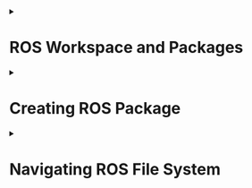 <!-- http://wiki.ros.org/ROS/Tutorials/NavigatingTheFilesystem<br>
http://wiki.ros.org/ROS/Tutorials/CreatingPackage<br>
http://wiki.ros.org/ROS/Tutorials/BuildingPackages<br> -->

<details>
  <summary><h1>ROS Workspace and Packages</h1></summary>
 ​	A workspace is a set of directories (or folders) where you store related pieces of ROS code. The official name for workspaces in ROS is catkin workspaces.

​	Consider a simple drone project like the one you have done in AeroNav Event. In that event, we have provided you with a basic PID controller and you have written a program to follow a path and count the number of boxes along the way. So, basically, there were 3 parts 
  1. Drone Controller
  2. Following the path
  3. Count boxes using the camera 

​	 All the 3 parts were programmed in a controller.py file which made the code a colossal mess. In ROS we can use separate code files of a single part (Ex: drone controller) kept in separate folders called **packages**. For example, a famous open-source package called PX4 is used to control drones in ROS. So handling code files in ROS is simple and easier.

  <h3>File Structure of Workspace</h3>
  
   ```bash
    .
└── ros_ws
    └── src
        ├── Package1
        ├── Package2
        └── Package3
  ```
  
  <h3>Creating a Workspace</h3>
  
   ```bash
   mkdir -p ~/catkin_ws/src
   cd ~/catkin_ws/
   catkin_make
  ```
  We need to activate the workspace
  ```bash
   gedit .bashrc 
  ```
  A window will be opened add the below command at the last line
  
  ```bash
   source devel ~/catkin_ws/devel/setup.bash
  ```

</details>

<details>
  <summary><h1>Creating ROS Package</h1></summary>
  
  ```bash
   cd ~/catkin_ws/src
   catkin_create_pkg path_follower rospy roscpp 
  ```
  
  The above command is used to create a package in ROS
  The command contains 3 parts 
  1. catkin_create_pkg: Which indicates your creating package
  2. path_follower: Package name
  3. rospy roscpp : These are dependencies on the package 
 
  
  For example, if you need to create a package for path following you need a controller. You can use the open-source PX4 controller. Hence in the code which u write u need to use the PX4 functions to control the drone So, PX4 should be a dependency for your package. 
  
  roscpp is the package that you need to keep as a dependency when you code in C++
  
  rospy is the package that you need to keep as a dependency when you code in python

  
   To list dependencies we use below command
  ```bash
    rospack depends1 path_follower 
  ```
   Here depends1 represents the 1st order dependencies of package like rospy roscpp for the above package. Dependency packages of 1st order dependency packages are called indirect dependencies  
  
  <h3>Buildng the Package</h3>
  
  As you know in ROS we can use multiple code files to integrate all code files, to use the functionalities of all code files we need to build the package.
  For building the package we use CMake and Catkin Build.
  In home directory type the below commands to build all packages in the workspace at once

  
  ```bash
   cd catkin_ws
   catkin_make
  ```
  After building the package ,the structure of package will be
  
  ```bash
  .
├── CMakeLists.txt
├── package.xml
└── src
    

  ```
  You can see the new files CMakeLists.txt and package.xml which are generated while building the package 
  
  In CMakeLists.txt
  
  ```cmake
    find_package(catkin REQUIRED COMPONENTS
    roscpp
    rospy
    )
  ```
  The code snippet has the dependency packages which were specified during the creation of the package. There are some lines that show dependency packages in package.xml too
  
  ```xml
    <build_depend>roscpp</build_depend>
    <build_depend>rospy</build_depend>
    <build_export_depend>roscpp</build_export_depend>
    <build_export_depend>rospy</build_export_depend>
    <exec_depend>roscpp</exec_depend>
    <exec_depend>rospy</exec_depend>
  ```
  You should change the above two code snippets to add or delete dependency accordingly.
  
  [Further Reading 1](http://wiki.ros.org/ROS/Tutorials/CreatingPackage)
  
  [Further Reading 2](http://wiki.ros.org/ROS/Tutorials/BuildingPackages)
</details>

<details>
  <summary><h1>Navigating ROS File System</h1></summary>
   Generally, we use many packages and code files for a single project hence it's difficult to find the specific package we want. ROS provides commands to find packages in the ROS environment.
  
  ```bash
   rospack find path_follower
  ```
  this outputs the path of path_follower package
  
  ```bash
   roscd path_follower
  ```
  this changes the directory to path_follower package
  
  ```bash
   rosls path_follower
  ```
  This lists the files and folders present in path_follower package
  
  [Further Reading](http://wiki.ros.org/ROS/Tutorials/NavigatingTheFilesystem)
  
</details>
